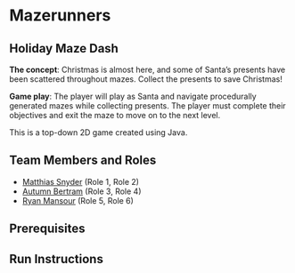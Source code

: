 # Mazerunners

## Holiday Maze Dash
**The concept**: Christmas is almost here, and some of Santa’s presents have been scattered throughout mazes. Collect the presents to save Christmas!

**Game play**: The player will play as Santa and navigate procedurally generated mazes while collecting presents. The player must complete their objectives and exit the maze to move on to the next level. 

This is a top-down 2D game created using Java.


## Team Members and Roles

* [Matthias Snyder](https://github.com/Taeus-Snyder/CIS350-HW2-Snyder#matthias-snyder) (Role 1, Role 2)
* [Autumn Bertram](https://github.com/xxaleebxx/CIS350-HW2-BERTRAM) (Role 3, Role 4)
* [Ryan Mansour](https://github.com/mansourr14/CIS350-HW2-Mansour) (Role 5, Role 6)

## Prerequisites

## Run Instructions
